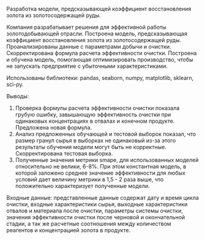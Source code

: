 Разработка модели, предсказывающей коэффициент восстановления золота из золотосодержащей руды.

Компания разрабатывает решения для эффективной работы золотодобывающей отрасли. Построена модель, предсказывающая коэффициент восстановления золота из золотосодержащей руды. Проанализированы данные с параметрами добычи и очистки. Скорректирована формула расчета эффективности очистки. Построена и обучена модель, помогающая оптимизировать производство, чтобы не запускать предприятие с убыточными характеристиками.

Использованы библиотеки: pandas, seaborn, numpy, matplotlib, sklearn, sci-py.

Выводы:
1. Проверка формулы расчета эффективности очистки показала грубую ошибку, завышающую эффективность очистки при одинаковых концентрациях в отвалах и конечном продукте. Предложена новая формула.
2. Анализ предложенных обучающей и тестовой выборок показал, что размер гранул сырья в выборках не одинаковый из-за этого результаты обучения модели могут быть не корректные. Скорректирована тестовая выборка.
3. Полученные значения метрики smape, для использованных моделей относительно не велики, 6-8%. При этом константная модель, в которой заложено среднее значение эффективности для любых условий дает величину метрики в 1,5 - 2 раза выше, что положительно характеризует полученные модели.

Входные данные: представленные данные содержат дату и время цикла очистки, входные характеристики сырья, выходные характеристики отвалов и материала после очистки, параметры системы очистки, значения эффективности очистки после черновой и окончательной стадии, а так же расчетные соотношения между количеством реагентов и концентрацией золота в продукте.
